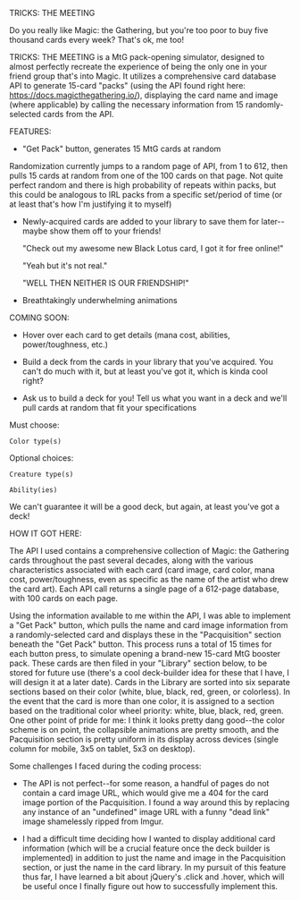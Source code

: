 TRICKS: THE MEETING

Do you really like Magic: the Gathering, but you're too poor to buy five thousand cards every week?
That's ok, me too!

TRICKS: THE MEETING is a MtG pack-opening simulator, designed to almost perfectly recreate the experience of being the only one in your friend group that's into Magic. It utilizes a comprehensive card database API to generate 15-card "packs" (using the API found right here: https://docs.magicthegathering.io/), displaying the card name and image (where applicable) by calling the necessary information from 15 randomly-selected cards from the API.

FEATURES:

* "Get Pack" button, generates 15 MtG cards at random

Randomization currently jumps to a random page of API, from 1 to 612, then pulls 15 cards at random from one of the 100 cards on that page. Not quite perfect random and there is high probability of repeats within packs, but this could be analogous to IRL packs from a specific set/period of time (or at least that's how I'm justifying it to myself)

* Newly-acquired cards are added to your library to save them for later--maybe show them off to your friends!

    "Check out my awesome new Black Lotus card, I got it for free online!"

    "Yeah but it's not real."

    "WELL THEN NEITHER IS OUR FRIENDSHIP!"

* Breathtakingly underwhelming animations

COMING SOON:

* Hover over each card to get details (mana cost, abilities, power/toughness, etc.) 

* Build a deck from the cards in your library that you've acquired. You can't do much with it, but at least you've got it, which is kinda cool right?

* Ask us to build a deck for you! Tell us what you want in a deck and we'll pull cards at random that fit your specifications

Must choose:

    Color type(s)

Optional choices:

    Creature type(s)

    Ability(ies)

We can't guarantee it will be a good deck, but again, at least you've got a deck!

HOW IT GOT HERE:

The API I used contains a comprehensive collection of Magic: the Gathering cards throughout the past several decades, along with the various characteristics associated with each card (card image, card color, mana cost, power/toughness, even as specific as the name of the artist who drew the card art). Each API call returns a single page of a 612-page database, with 100 cards on each page.

Using the information available to me within the API, I was able to implement a "Get Pack" button, which pulls the name and card image information from a randomly-selected card and displays these in the "Pacquisition" section beneath the "Get Pack" button. This process runs a total of 15 times for each button press, to simulate opening a brand-new 15-card MtG booster pack. These cards are then filed in your "Library" section below, to be stored for future use (there's a cool deck-builder idea for these that I have, I will design it at a later date). Cards in the Library are sorted into six separate sections based on their color (white, blue, black, red, green, or colorless). In the event that the card is more than one color, it is assigned to a section based on the traditional color wheel priority: white, blue, black, red, green. One other point of pride for me: I think it looks pretty dang good--the color scheme is on point, the collapsible animations are pretty smooth, and the Pacquisition section is pretty uniform in its display across devices (single column for mobile, 3x5 on tablet, 5x3 on desktop).

Some challenges I faced during the coding process:

* The API is not perfect--for some reason, a handful of pages do not contain a card image URL, which would give me a 404 for the card image portion of the Pacquisition. I found a way around this by replacing any instance of an "undefined" image URL with a funny "dead link" image shamelessly ripped from Imgur.

* I had a difficult time deciding how I wanted to display additional card information (which will be a crucial feature once the deck builder is implemented) in addition to just the name and image in the Pacquisition section, or just the name in the card library. In my pursuit of this feature thus far, I have learned a bit about jQuery's .click and .hover, which will be useful once I finally figure out how to successfully implement this.